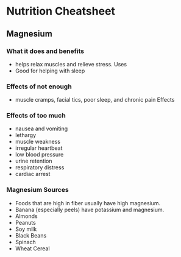 # Nutrition Cheatsheet

## Magnesium

### What it does and benefits
- helps relax muscles and relieve stress.
Uses
- Good for helping with sleep

### Effects of not enough
- muscle cramps, facial tics, poor sleep, and chronic pain
Effects

### Effects of too much
- nausea and vomiting
- lethargy
- muscle weakness
- irregular heartbeat
- low blood pressure
- urine retention
- respiratory distress
- cardiac arrest

### Magnesium Sources
- Foods that are high in fiber usually have high magnesium.
- Banana (especially peels) have potassium and magnesium.
- Almonds
- Peanuts
- Soy milk
- Black Beans
- Spinach
- Wheat Cereal
